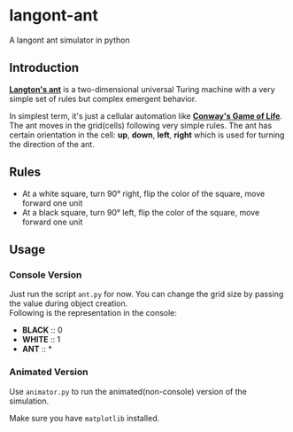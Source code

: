 # langont-ant
A langont ant simulator in python

## Introduction
[**Langton's ant**](https://en.wikipedia.org/wiki/Langton%27s_ant) is a two-dimensional universal Turing machine 
with a very simple set of rules but complex emergent behavior.  

In simplest term, it's just a cellular automation like [**Conway's Game of Life**](https://en.wikipedia.org/wiki/Conway%27s_Game_of_Life).  
The ant moves in the grid(cells) following very simple rules. 
The ant has certain orientation in the cell: **up**, **down**, **left**, **right** which is used for turning the direction of the ant.

## Rules
- At a white square, turn 90° right, flip the color of the square, move forward one unit   
- At a black square, turn 90° left, flip the color of the square, move forward one unit


## Usage

### Console Version
Just run the script `ant.py` for now. You can change the grid size by passing the value during object creation.  
Following is the representation in the console:  
- **BLACK** ::  0
- **WHITE** ::  1
- **ANT**   ::  *

### Animated Version
Use `animator.py` to run the animated(non-console) version of the simulation.

Make sure you have `matplotlib` installed.

